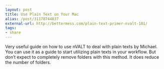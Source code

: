 ```yaml
---
layout: post
title: Use Plain Text on Your Mac
alias: /post/31178744837
external-url: http://bettermess.com/plain-text-primer-nvalt-101/
tags:
- share
---
```

Very useful guide on how to use nVALT to deal with plain texts by Michael. You can use it as a guide to start utilizing plain texts in your workflow. But don’t expect to completely remove folders with this method. It does reduce the number of folders.
